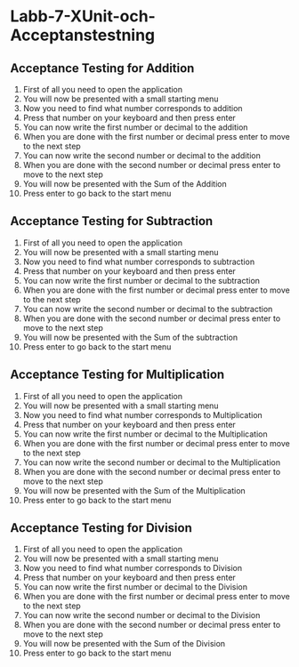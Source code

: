 # Labb-7-XUnit-och-Acceptanstestning

## Acceptance Testing for Addition 
1. First of all you need to open the application
2. You will now be presented with a small starting menu
3. Now you need to find what number corresponds to addition
4. Press that number on your keyboard and then press enter
5. You can now write the first number or decimal to the addition
6. When you are done with the first number or decimal press enter to move to the next step
7. You can now write the second number or decimal to the addition
8. When you are done with the second number or decimal press enter to move to the next step
9. You will now be presented with the Sum of the Addition
10. Press enter to go back to the start menu 

## Acceptance Testing for Subtraction 
1. First of all you need to open the application
2. You will now be presented with a small starting menu
3. Now you need to find what number corresponds to subtraction
4. Press that number on your keyboard and then press enter
5. You can now write the first number or decimal to the subtraction
6. When you are done with the first number or decimal press enter to move to the next step
7. You can now write the second number or decimal to the subtraction
8. When you are done with the second number or decimal press enter to move to the next step
9. You will now be presented with the Sum of the subtraction
10. Press enter to go back to the start menu 

## Acceptance Testing for Multiplication 
1. First of all you need to open the application
2. You will now be presented with a small starting menu
3. Now you need to find what number corresponds to Multiplication
4. Press that number on your keyboard and then press enter
5. You can now write the first number or decimal to the Multiplication
6. When you are done with the first number or decimal press enter to move to the next step
7. You can now write the second number or decimal to the Multiplication
8. When you are done with the second number or decimal press enter to move to the next step
9. You will now be presented with the Sum of the Multiplication
10. Press enter to go back to the start menu 

## Acceptance Testing for Division 
1. First of all you need to open the application
2. You will now be presented with a small starting menu
3. Now you need to find what number corresponds to Division
4. Press that number on your keyboard and then press enter
5. You can now write the first number or decimal to the Division
6. When you are done with the first number or decimal press enter to move to the next step
7. You can now write the second number or decimal to the Division
8. When you are done with the second number or decimal press enter to move to the next step
9. You will now be presented with the Sum of the Division
10. Press enter to go back to the start menu 
